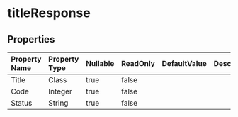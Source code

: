 # **titleResponse**

 

## **Properties**

| Property Name | Property Type | Nullable |  ReadOnly | DefaultValue | Description | 
| :- | :- | :- |:- |  :- | :- |
|Title|Class|true|false |  ||
|Code|Integer|true|false |  ||
|Status|String|true|false |  ||

